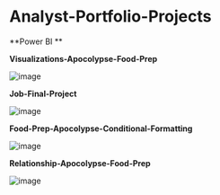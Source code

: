 # Analyst-Portfolio-Projects

**Power BI **

**Visualizations-Apocolypse-Food-Prep**

![image](https://github.com/user-attachments/assets/641f2f25-8c47-4d3a-9b38-272ee91d3cc2)




**Job-Final-Project**

![image](https://github.com/user-attachments/assets/4fd9d69a-dbc9-40c2-be69-e6606e9923df)




**Food-Prep-Apocolypse-Conditional-Formatting**

![image](https://github.com/user-attachments/assets/488796e4-f675-4081-a58d-11526b1651a8)




**Relationship-Apocolypse-Food-Prep**

![image](https://github.com/user-attachments/assets/5cce4bbf-970b-4597-8d1e-7e96fe5b6573)
